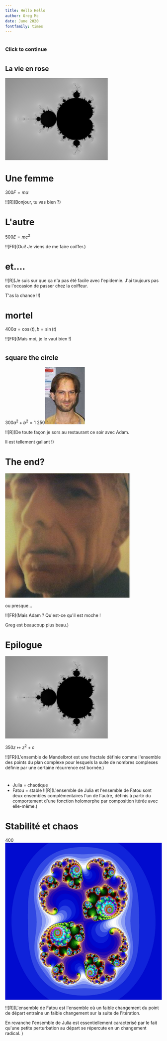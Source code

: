 ```yaml
---
title: Hello Hello
author: Greg Mc
date: June 2020
fontfamily: times
---
```


#

### Click to continue

#

## La vie en rose

![](mandy.png)

# Une femme

300$F = m\alpha$

!![R](Bonjour, tu vas bien ?)

# L'autre

500$E = mc^2$

!![FR](Oui! Je viens de me faire coiffer.)


# et....

!![R](Je suis sur que ça n'a pas été facile avec l'epidemie.
J'ai toujours pas eu l'occasion de passer chez la coiffeur.

T'as la chance !!)

# mortel

400$a = \cos(t),\, b = \sin(t)$

!![FR](Mais moi, je le vaut bien !)

#
## square the circle

300$a^2 + b^2 = 1$
250![adam](adam.jpeg)

!![R](De toute façon je sors au restaurant ce soir avec Adam.

Il est tellement gallant !)

# The end?

![le plus beau](me.jpeg)

ou presque...

!![FR](Mais Adam ?
Qu'est-ce qu'il est moche ! 

Greg est beaucoup plus beau.)

# Epilogue

![](mandy.png)

350$z \mapsto z^2 + c$

!![FR](L'ensemble de Mandelbrot est une fractale définie comme l'ensemble des points du plan complexe
 pour lesquels la suite de nombres complexes définie par une certaine récurrence est bornée.)

#

- Julia = chaotique
- Fatou = stable
!![R](L'ensemble de Julia et l'ensemble de Fatou sont deux ensembles complémentaires l'un de l'autre, définis à partir du comportement d'une fonction  holomorphe par composition itérée avec elle-même.)

# Stabilité et chaos

400![Je suis Julia](julia.jpg)


!![R](L'ensemble de Fatou est l'ensemble où un faible changement du point de départ entraîne un faible changement sur la suite de l'itération.

En revanche l'ensemble de Julia est essentiellement caractérisé par le fait qu'une petite perturbation au départ se répercute en un changement radical. )

